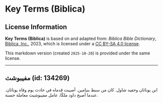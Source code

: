 # Key Terms (Biblica)

## License Information

**Key Terms (Biblica)** is based on and adapted from: _Biblica Bible Dictionary_, [Biblica, Inc.](https://www.biblica.com/), 2023, which is licensed under a [CC BY-SA 4.0 license](https://creativecommons.org/licenses/by-sa/4.0/legalcode.en).

This markdown version (created `2025-10-20`) is provided under the same license.



--------------------------------

## مفيبوشث (id: 134269)

ابن يوناثان وحفيد شاول. كان من سبط بنيامين. أصيبت قدماه في حادث يوم وفاة يوناثان. عندما أصبح داود ملكًا، عامل مفيبوشيث معاملة حسنة.


